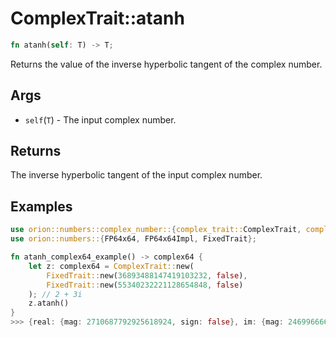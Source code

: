 # ComplexTrait::atanh

```rust
fn atanh(self: T) -> T;
```

Returns the value of the inverse hyperbolic tangent of the complex number.

## Args

* `self`(`T`) - The input complex number.

## Returns

The inverse hyperbolic tangent of the input complex number.

## Examples

```rust
use orion::numbers::complex_number::{complex_trait::ComplexTrait, complex64::complex64};
use orion::numbers::{FP64x64, FP64x64Impl, FixedTrait};

fn atanh_complex64_example() -> complex64 {
    let z: complex64 = ComplexTrait::new(
        FixedTrait::new(36893488147419103232, false),
        FixedTrait::new(55340232221128654848, false)
    ); // 2 + 3i
    z.atanh()
}
>>> {real: {mag: 2710687792925618924, sign: false}, im: {mag: 24699666646262346226, sign: false}} //  0.146946666 + 1.33897252i
 ```

